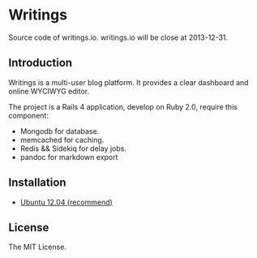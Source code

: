 # Writings

Source code of writings.io. writings.io will be close at 2013-12-31.

## Introduction

Writings is a multi-user blog platform. It provides a clear dashboard and online WYCIWYG editor.

The project is a Rails 4 application, develop on Ruby 2.0, require this component:

- Mongodb for database.
- memcached for caching.
- Redis && Sidekiq for delay jobs.
- pandoc for markdown export

## Installation

- [Ubuntu 12.04 (recommend)](doc/INSTALL-ubuntu.md)

## License

The MIT License.
